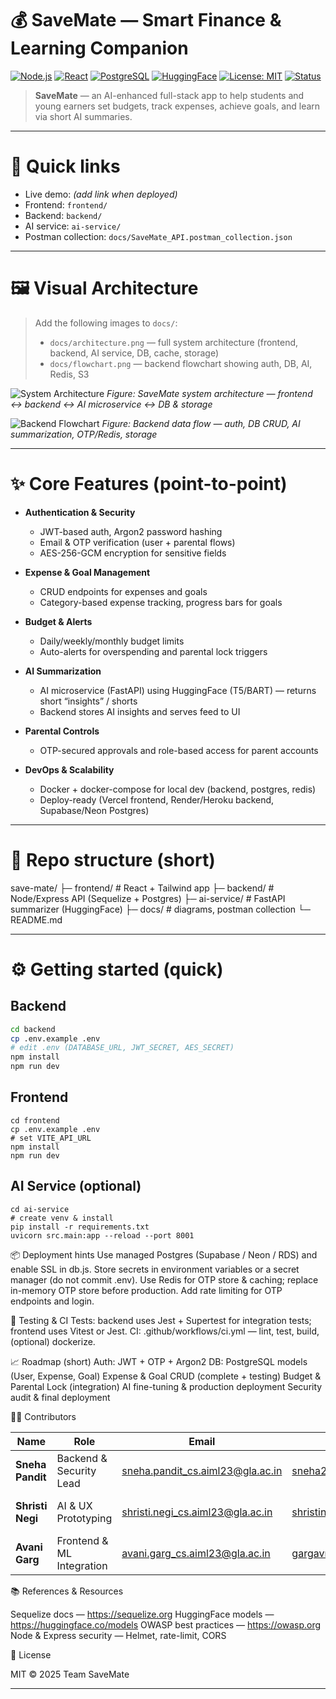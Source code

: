 # 💰 SaveMate — Smart Finance & Learning Companion

[![Node.js](https://img.shields.io/badge/Node.js-18.x-green?logo=node.js)](https://nodejs.org/)
[![React](https://img.shields.io/badge/React-18-blue?logo=react)](https://reactjs.org/)
[![PostgreSQL](https://img.shields.io/badge/PostgreSQL-13-blue?logo=postgresql)](https://www.postgresql.org/)
[![HuggingFace](https://img.shields.io/badge/HuggingFace-AI-orange?logo=huggingface)](https://huggingface.co/)
[![License: MIT](https://img.shields.io/badge/License-MIT-yellow.svg)](LICENSE)
[![Status](https://img.shields.io/badge/Status-In%20Progress-orange)]()

> **SaveMate** — an AI-enhanced full-stack app to help students and young earners set budgets, track expenses, achieve goals, and learn via short AI summaries.

---

# 🚀 Quick links
- Live demo: _(add link when deployed)_
- Frontend: `frontend/`
- Backend: `backend/`
- AI service: `ai-service/`
- Postman collection: `docs/SaveMate_API.postman_collection.json`

---

# 🖼 Visual Architecture

> Add the following images to `docs/`:
> - `docs/architecture.png` — full system architecture (frontend, backend, AI service, DB, cache, storage)
> - `docs/flowchart.png` — backend flowchart showing auth, DB, AI, Redis, S3

![System Architecture](docs/architecture.png "SaveMate System Architecture")
*Figure: SaveMate system architecture — frontend ↔ backend ↔ AI microservice ↔ DB & storage*

![Backend Flowchart](docs/flowchart.png "SaveMate Backend Flowchart")
*Figure: Backend data flow — auth, DB CRUD, AI summarization, OTP/Redis, storage*

---

# ✨ Core Features (point-to-point)

- **Authentication & Security**
  - JWT-based auth, Argon2 password hashing
  - Email & OTP verification (user + parental flows)
  - AES-256-GCM encryption for sensitive fields

- **Expense & Goal Management**
  - CRUD endpoints for expenses and goals
  - Category-based expense tracking, progress bars for goals

- **Budget & Alerts**
  - Daily/weekly/monthly budget limits
  - Auto-alerts for overspending and parental lock triggers

- **AI Summarization**
  - AI microservice (FastAPI) using HuggingFace (T5/BART) — returns short “insights” / shorts
  - Backend stores AI insights and serves feed to UI

- **Parental Controls**
  - OTP-secured approvals and role-based access for parent accounts

- **DevOps & Scalability**
  - Docker + docker-compose for local dev (backend, postgres, redis)
  - Deploy-ready (Vercel frontend, Render/Heroku backend, Supabase/Neon Postgres)

---

# 🧩 Repo structure (short)

  save-mate/
  ├─ frontend/ # React + Tailwind app
  ├─ backend/ # Node/Express API (Sequelize + Postgres)
  ├─ ai-service/ # FastAPI summarizer (HuggingFace)
  ├─ docs/ # diagrams, postman collection
  └─ README.md


---

# ⚙️ Getting started (quick)

## Backend
```bash
cd backend
cp .env.example .env
# edit .env (DATABASE_URL, JWT_SECRET, AES_SECRET)
npm install
npm run dev
```
## Frontend
```
cd frontend
cp .env.example .env
# set VITE_API_URL
npm install
npm run dev
```
## AI Service (optional)
```
cd ai-service
# create venv & install
pip install -r requirements.txt
uvicorn src.main:app --reload --port 8001
```
📦 Deployment hints
  Use managed Postgres (Supabase / Neon / RDS) and enable SSL in db.js.
  Store secrets in environment variables or a secret manager (do not commit .env).
  Use Redis for OTP store & caching; replace in-memory OTP store before production.
  Add rate limiting for OTP endpoints and login.
  

🧪 Testing & CI
  Tests: backend uses Jest + Supertest for integration tests; frontend uses Vitest or Jest.
  CI: .github/workflows/ci.yml — lint, test, build, (optional) dockerize.
  

📈 Roadmap (short)
   Auth: JWT + OTP + Argon2
   DB: PostgreSQL models (User, Expense, Goal)
   Expense & Goal CRUD (complete + testing)
   Budget & Parental Lock (integration)
   AI fine-tuning & production deployment
   Security audit & final deployment
   

👩‍💻 Contributors

| Name             | Role                      | Email                                                                       | GitHub                                                      | Institute               |
| ---------------- | ------------------------- | --------------------------------------------------------------------------- | ----------------------------------------------------------- | ----------------------- |
| **Sneha Pandit** | Backend & Security Lead   | [sneha.pandit_cs.aiml23@gla.ac.in](mailto:sneha.pandit_cs.aiml23@gla.ac.in) | [sneha20061901@gmail.com](mailto:sneha20061901@gmail.com)   | GLA University, Mathura |
| **Shristi Negi** | AI & UX Prototyping       | [shristi.negi_cs.aiml23@gla.ac.in](mailto:shristi.negi_cs.aiml23@gla.ac.in) | [shristinegi658@gmail.com](mailto:shristinegi658@gmail.com) | GLA University, Mathura |
| **Avani Garg**   | Frontend & ML Integration | [avani.garg_cs.aiml23@gla.ac.in](mailto:avani.garg_cs.aiml23@gla.ac.in)     | [gargavni2005@gmail.com](mailto:gargavni2005@gmail.com)     | GLA University, Mathura |


📚 References & Resources

  Sequelize docs — https://sequelize.org
  HuggingFace models — https://huggingface.co/models
  OWASP best practices — https://owasp.org
  Node & Express security — Helmet, rate-limit, CORS

📝 License

MIT © 2025 Team SaveMate


---
